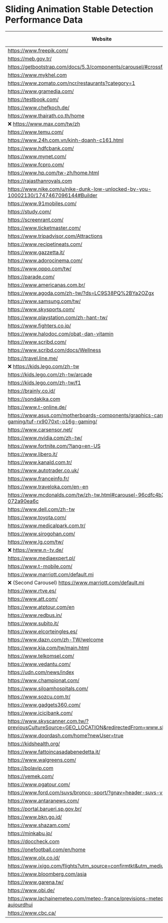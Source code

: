 # Sliding Animation Stable Detection Performance Data

| Website | Fixed 0ms | Fixed 100ms | Fixed 300ms | Fixed 500ms | Our Approach |
|---------|-----|-------|-------|-------|-------------|
| https://www.freepik.com/ | x | x | x | v | 500 |
| https://meb.gov.tr/ | x | x | x | v | 225 |
| https://getbootstrap.com/docs/5.3/components/carousel/#crossfade | x | x | x | x | 275 |
| https://www.mykhel.com | x | x | x | x | 750 |
| https://www.zomato.com/ncr/restaurants?category=1 | x | x | x | v | 500 |
| https://www.gramedia.com/ | v | v | v | v | 450 |
| https://testbook.com/ | x | x  | v | v | 200 |
| https://www.chefkoch.de/ | x | x | v | v | 450 |
| https://www.thairath.co.th/home | x | x | x | x | 700 |
| ❌ https://www.max.com/tw/zh | x | x | x | x | 500 |
| https://www.temu.com/ | v | v | v | v | 400 |
| https://www.24h.com.vn/kinh-doanh-c161.html | x | x | x | v | 400 |
| https://www.hdfcbank.com/ | x | x | x | v | 550 |
| https://www.mynet.com/ | v | v | v | v | 225 |
| https://www.fcpro.com/ | v | v | v | v | 500 |
| https://www.hp.com/tw-zh/home.html | v | v | v | v | 450 |
| https://rajasthanroyals.com | x | x | v | v | 125 |
| https://www.nike.com/u/nike-dunk-low-unlocked-by-you-10002130/1747467096144#Builder | x | x | x | v | 750 |
| https://www.91mobiles.com/ | x | x | x | v | 500 |
| https://study.com/ | x | x | x | v | 600 |
| https://screenrant.com/ | v | v | v | v | 300 |
| https://www.ticketmaster.com/ | x | x | v | v | 400 |
| https://www.tripadvisor.com/Attractions | v | v | v | v | 500 |
| https://www.recipetineats.com/ | v | v | v | v | 450 |
| https://www.gazzetta.it/ | v | v | v | v | 300 |
| https://www.adorocinema.com/ | x | x | v | v | 500 |
| https://www.oppo.com/tw/ | v | v | v | v | 500 |
| https://parade.com/ | v | v | v | v | 350 |
| https://www.americanas.com.br/ | x | x | x | v | 500 |
| https://www.agoda.com/zh-tw/?ds=LC9S38PQ%2BYa2OZgx | x | x | x | v | 500 |
| https://www.samsung.com/tw/ | x | x | x | v | 500 |
| https://www.skysports.com/ | x | x | x | v | 500 |
| https://www.playstation.com/zh-hant-tw/ | v | v | v | v | 800 |
| https://www.fighters.co.jp/ | x | x | v | v | 400 |
| https://www.halodoc.com/obat-dan-vitamin | v | v | v | v | 300 |
| https://www.scribd.com/ | x | x | x | v | 450 |
| https://www.scribd.com/docs/Wellness | x | x | x | v | 450 |
| https://travel.line.me/ | v | v | v | v | 440 |
| ❌ https://kids.lego.com/zh-tw | x | x | v | v | 500 |
| https://kids.lego.com/zh-tw/arcade | x | x | v | v | 450 |
| https://kids.lego.com/zh-tw/f1 | x | x | v | v | 450 |
| https://brainly.co.id/ | v | v | v | v | 0 |
| https://sondakika.com | x | x | v | v | 400 |
| https://www.t-online.de/ | v | v | v | v | 500 |
| https://www.asus.com/motherboards-components/graphics-cards/tuf-gaming/tuf-rx9070xt-o16g-gaming/ | x | x | x | v | 400 |
| https://www.carsensor.net/ | x | x | x | v | 550 |
| https://www.nvidia.com/zh-tw/ | v | v | v | v | 500 |
| https://www.fortnite.com/?lang=en-US | v | v | v | v | 600 |
| https://www.libero.it/ | x | x | v | v | 420 |
| https://www.kanald.com.tr/ | v | v | v | v | 420 |
| https://www.autotrader.co.uk/ | v | v | v | v | 600 |
| https://www.franceinfo.fr/ | x | x | x | v | 500 |
| https://www.traveloka.com/en-en | v | v | v | v | 450 |
| https://www.mcdonalds.com/tw/zh-tw.html#carousel-96cdfc4b37-item-072a90ea6c | v | v | v | v | 0 |
| https://www.dell.com/zh-tw | v | v | v | v | 500 |
| https://www.toyota.com/ | v | v | v | v | 550 |
| https://www.medicalpark.com.tr/ | x | x | x | x | 1100 |
| https://www.sirogohan.com/ | x | x | v | v | 550 |
| https://www.lg.com/tw/ | x | x | v | v | 420 |
| ❌ https://www.n-tv.de/ | x | x | x | v | 300 |
| https://www.mediaexpert.pl/ | v | v | v | v | 800 |
| https://www.t-mobile.com/ | v | v | v | v | 450 |
| https://www.marriott.com/default.mi | x | x | x | x | 750 |
| ❌ (Second Carousel) https://www.marriott.com/default.mi | x | x | x | v | 550 |
| https://www.rtve.es/ | v | v | v | v | 900 |
| https://www.att.com/ | x | x | x | v | 550 |
| https://www.atptour.com/en | v | v | v | v | 450 |
| https://www.redbus.in/ | x | x | x | v | 570 |
| https://www.subito.it/ | x | x | v | v | 430 |
| https://www.elcorteingles.es/ | v | v | v | v | 450 |
| https://www.dazn.com/zh-TW/welcome | v | v | v | v | 600 |
| https://www.kia.com/tw/main.html | v | v | v | v | 700 |
| https://www.telkomsel.com/ | x | x | x | v | 550 |
| https://www.vedantu.com/ | x | x | x | x | 700 |
| https://udn.com/news/index | v | v | v | v | 400 |
| https://www.championat.com/ | v | v | v | v | 460 |
| https://www.siloamhospitals.com/ | x | x | v | v | 500|
| https://www.sozcu.com.tr/ | v | v | v | v | 350 |
| https://www.gadgets360.com/ | v | v | v | v | 400 |
| https://www.icicibank.com/ | x | x | x | v | 550 |
| https://www.skyscanner.com.tw/?previousCultureSource=GEO_LOCATION&redirectedFrom=www.skyscanner.net | v | v | v | v | 0 |
| https://www.doordash.com/home?newUser=true | v | v | v | v | 500 |
| https://kidshealth.org/ | v | v | v | v | 0 |
| https://www.fattoincasadabenedetta.it/ | x | x | v | v | 500 |
| https://www.walgreens.com/ | v | v | v | v | 500 |
| https://bolavip.com | x | x | v | v | 520 |
| https://yemek.com/ | x | x | x | v | 480 |
| https://www.pgatour.com/ | v | v | v | v | 500 |
| https://www.ford.com/suvs/bronco-sport/?gnav=header-suvs-vhp | v | v | v | v | 550 |
| https://www.antaranews.com/ | x | x | x | v | 550 |
| https://portal.barueri.sp.gov.br/ | x | x | x | v | 550 |
| https://www.bkn.go.id/ | x | x | v | v | 500 |
| https://www.shazam.com/ | v | v | v | v | 550 |
| https://minkabu.jp/ | v | v | v | v | 0 |
| https://doccheck.com | x | x | v | v | 450 |
| https://onefootball.com/en/home | v | v | v | v | 650 |
| https://www.olx.co.id/ | x | x | x | x | 650 |
| https://www.ixigo.com/flights?utm_source=confirmtkt&utm_medium=desktop | v | v | v | v | 550 |
| https://www.bloomberg.com/asia | v | v | v | v | 300 |
| https://www.garena.tw/ | x | x | v | v | 450 |
| https://www.obi.de/ | v | v | v | v | 500 |
| https://www.lachainemeteo.com/meteo-france/previsions-meteo-france-aujourdhui | x | x | v | v | 520 |
| https://www.cbc.ca/ | v | v | v | v | 400 |